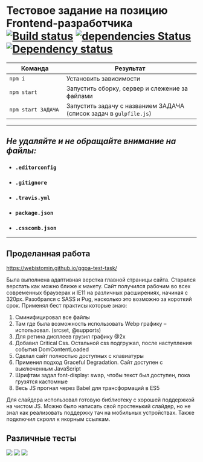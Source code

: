 # Тестовое задание на позицию Frontend-разработчика [![Build status][travis-image]][travis-url] [![dependencies Status](https://david-dm.org/webistomin/ggpa-test-task/status.svg)](https://david-dm.org/webistomin/ggpa-test-task) [![Dependency status][dependency-image]][dependency-url] 

<table>
  <thead>
    <tr>
      <th>Команда</th>
      <th>Результат</th>
    </tr>
  </thead>
  <tbody>
    <tr>
      <td width="30%"><code>npm i</code></td>
      <td>Установить зависимости</td>
    </tr>
    <tr>
      <td><code>npm start</code></td>
      <td>Запустить сборку, сервер и слежение за файлами</td>
    </tr>
    <tr>
      <td><code>npm start ЗАДАЧА</code></td>
      <td>Запустить задачу с названием ЗАДАЧА (список задач в <code>gulpfile.js</code>)</td>
    </tr>
  </tbody>
</table>

---

## _Не удаляйте и не обращайте внимание на файлы:_
*	### `.editorconfig`
*	### `.gitignore`
*	### `.travis.yml`
*	### `package.json`
*	### `.csscomb.json`
---

## Проделанная работа
https://webistomin.github.io/ggpa-test-task/

Была выполнена адаптивная верстка главной страницы сайта. Старался верстать как можно ближе к макету. Сайт получился рабочим во всех современных браузерах и IE11 на различных расширениях, начиная с 320px. Разобрался с SASS и Pug, насколько это возможно за короткий срок. Применял бест практисы которые знаю:
1. Сминифицировал все файлы
2. Там где была возможность использовать Webp графику – использовал. (srcset, @supports)
3. Для ретина дисплеев грузил графику @2x
4. Добавил Critical Css. Остальной css подгружал, после наступления события DomContentLoaded
5. Сделал сайт полностью доступных с клавиатуры
6. Применил подход Graceful Degradation. Сайт доступен с выключенным JavaScript
7. Шрифтам задал font-display: swap, чтобы текст был доступен, пока грузятся кастомные
8. Весь JS прогнал через Babel для трансформаций в ES5

Для слайдера использовал готовую библиотеку с хорошей поддержкой на чистом JS. Можно было написать свой простенький слайдер, но не знал как реализовать поддержку тач на мобильных устройствах. Также подключил скролл к якорным ссылкам. 

## Различные тесты
<img src="https://image.ibb.co/mqTppf/Screenshot-1.png">
<img src="https://image.ibb.co/ck0SS0/Screenshot-2.png">
<img src="https://image.ibb.co/ncJxS0/Screenshot-3.png">

[travis-image]: https://travis-ci.org/webistomin/ggpa-test-task.svg?branch=master
[travis-url]: https://travis-ci.org/webistomin/ggpa-test-task
[dependency-image]: https://david-dm.org/webistomin/ggpa-test-task/dev-status.svg
[dependency-url]: https://david-dm.org/webistomin/ggpa-test-task

